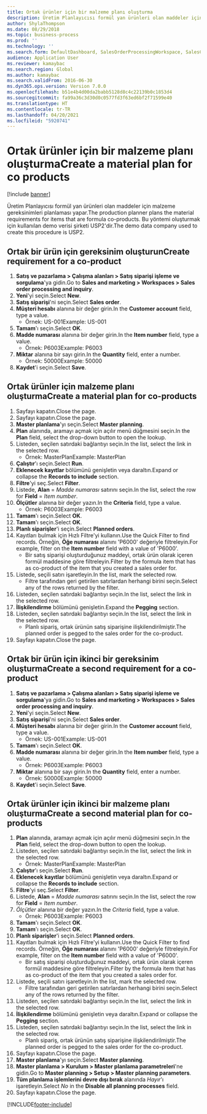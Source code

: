 ```yaml
---
title: Ortak ürünler için bir malzeme planı oluşturma
description: Üretim Planlayıcısı formül yan ürünleri olan maddeler için malzeme gereksinimleri planlaması yapar.
author: ShylaThompson
ms.date: 08/29/2018
ms.topic: business-process
ms.prod: ''
ms.technology: ''
ms.search.form: DefaultDashboard, SalesOrderProcessingWorkspace, SalesCreateOrder, SalesTable, ReqCreatePlanWorkspace, ReqTransPlanCard, SysQueryForm, ReqTransPo
audience: Application User
ms.reviewer: kamaybac
ms.search.region: Global
ms.author: kamaybac
ms.search.validFrom: 2016-06-30
ms.dyn365.ops.version: Version 7.0.0
ms.openlocfilehash: b51e4b4d00da2babb5128d8c4c22139b0c1853d4
ms.sourcegitcommit: fa99a36c3d30d0c0577fd3f63ed6bf2f71599e40
ms.translationtype: HT
ms.contentlocale: tr-TR
ms.lasthandoff: 04/20/2021
ms.locfileid: "5920741"
---
```

# <a name="create-a-material-plan-for-co-products"></a><span data-ttu-id="4aa6b-103">Ortak ürünler için bir malzeme planı oluşturma</span><span class="sxs-lookup"><span data-stu-id="4aa6b-103">Create a material plan for co products</span></span>

[!include [banner](../../includes/banner.md)]

<span data-ttu-id="4aa6b-104">Üretim Planlayıcısı formül yan ürünleri olan maddeler için malzeme gereksinimleri planlaması yapar.</span><span class="sxs-lookup"><span data-stu-id="4aa6b-104">The production planner plans the material requirements for items that are formula co-products.</span></span> <span data-ttu-id="4aa6b-105">Bu yöntemi oluşturmak için kullanılan demo verisi şirketi USP2'dir.</span><span class="sxs-lookup"><span data-stu-id="4aa6b-105">The demo data company used to create this procedure is USP2.</span></span>

## <a name="create-requirement-for-a-co-product"></a><span data-ttu-id="4aa6b-106">Ortak bir ürün için gereksinim oluşturun</span><span class="sxs-lookup"><span data-stu-id="4aa6b-106">Create requirement for a co-product</span></span>

1. <span data-ttu-id="4aa6b-107">**Satış ve pazarlama \> Çalışma alanları \> Satış siparişi işleme ve sorgulama**'ya gidin.</span><span class="sxs-lookup"><span data-stu-id="4aa6b-107">Go to **Sales and marketing \> Workspaces \> Sales order processing and inquiry**.</span></span>
1. <span data-ttu-id="4aa6b-108">**Yeni**'yi seçin.</span><span class="sxs-lookup"><span data-stu-id="4aa6b-108">Select **New**.</span></span>
1. <span data-ttu-id="4aa6b-109">**Satış siparişi**'ni seçin.</span><span class="sxs-lookup"><span data-stu-id="4aa6b-109">Select **Sales order**.</span></span>
1. <span data-ttu-id="4aa6b-110">**Müşteri hesabı** alanına bir değer girin.</span><span class="sxs-lookup"><span data-stu-id="4aa6b-110">In the **Customer account** field, type a value.</span></span>
    * <span data-ttu-id="4aa6b-111">Örnek: US-001</span><span class="sxs-lookup"><span data-stu-id="4aa6b-111">Example: US-001</span></span>  
1. <span data-ttu-id="4aa6b-112">**Tamam**'ı seçin.</span><span class="sxs-lookup"><span data-stu-id="4aa6b-112">Select **OK**.</span></span>
1. <span data-ttu-id="4aa6b-113">**Madde numarası** alanına bir değer girin.</span><span class="sxs-lookup"><span data-stu-id="4aa6b-113">In the **Item number** field, type a value.</span></span>
    * <span data-ttu-id="4aa6b-114">Örnek: P6003</span><span class="sxs-lookup"><span data-stu-id="4aa6b-114">Example: P6003</span></span>  
1. <span data-ttu-id="4aa6b-115">**Miktar** alanına bir sayı girin.</span><span class="sxs-lookup"><span data-stu-id="4aa6b-115">In the **Quantity** field, enter a number.</span></span>
    * <span data-ttu-id="4aa6b-116">Örnek: 50000</span><span class="sxs-lookup"><span data-stu-id="4aa6b-116">Example: 50000</span></span>  
1. <span data-ttu-id="4aa6b-117">**Kaydet**'i seçin.</span><span class="sxs-lookup"><span data-stu-id="4aa6b-117">Select **Save**.</span></span>

## <a name="create-a-material-plan-for-co-products"></a><span data-ttu-id="4aa6b-118">Ortak ürünler için malzeme planı oluşturma</span><span class="sxs-lookup"><span data-stu-id="4aa6b-118">Create a material plan for co-products</span></span>

1. <span data-ttu-id="4aa6b-119">Sayfayı kapatın.</span><span class="sxs-lookup"><span data-stu-id="4aa6b-119">Close the page.</span></span>
1. <span data-ttu-id="4aa6b-120">Sayfayı kapatın.</span><span class="sxs-lookup"><span data-stu-id="4aa6b-120">Close the page.</span></span>
1. <span data-ttu-id="4aa6b-121">**Master planlama**'yı seçin.</span><span class="sxs-lookup"><span data-stu-id="4aa6b-121">Select **Master planning**.</span></span>
1. <span data-ttu-id="4aa6b-122">**Plan** alanında, aramayı açmak için açılır menü düğmesini seçin.</span><span class="sxs-lookup"><span data-stu-id="4aa6b-122">In the **Plan** field, select the drop-down button to open the lookup.</span></span>
1. <span data-ttu-id="4aa6b-123">Listeden, seçilen satırdaki bağlantıyı seçin.</span><span class="sxs-lookup"><span data-stu-id="4aa6b-123">In the list, select the link in the selected row.</span></span>
    * <span data-ttu-id="4aa6b-124">Örnek: MasterPlan</span><span class="sxs-lookup"><span data-stu-id="4aa6b-124">Example: MasterPlan</span></span>  
1. <span data-ttu-id="4aa6b-125">**Çalıştır**'ı seçin.</span><span class="sxs-lookup"><span data-stu-id="4aa6b-125">Select **Run**.</span></span>
1. <span data-ttu-id="4aa6b-126">**Eklenecek kayıtlar** bölümünü genişletin veya daraltın.</span><span class="sxs-lookup"><span data-stu-id="4aa6b-126">Expand or collapse the **Records to include** section.</span></span>
1. <span data-ttu-id="4aa6b-127">**Filtre**'yi seç.</span><span class="sxs-lookup"><span data-stu-id="4aa6b-127">Select **Filter**.</span></span>
1. <span data-ttu-id="4aa6b-128">Listede, **Alan** =  *Madde numarası* satırını seçin.</span><span class="sxs-lookup"><span data-stu-id="4aa6b-128">In the list, select the row for **Field** = *Item number*.</span></span>
1. <span data-ttu-id="4aa6b-129">**Ölçütler** alanına bir değer yazın.</span><span class="sxs-lookup"><span data-stu-id="4aa6b-129">In the **Criteria** field, type a value.</span></span>
    * <span data-ttu-id="4aa6b-130">Örnek: P6003</span><span class="sxs-lookup"><span data-stu-id="4aa6b-130">Example: P6003</span></span>  
1. <span data-ttu-id="4aa6b-131">**Tamam**'ı seçin.</span><span class="sxs-lookup"><span data-stu-id="4aa6b-131">Select **OK**.</span></span>
1. <span data-ttu-id="4aa6b-132">**Tamam**'ı seçin.</span><span class="sxs-lookup"><span data-stu-id="4aa6b-132">Select **OK**.</span></span>
1. <span data-ttu-id="4aa6b-133">**Planlı siparişler**'i seçin.</span><span class="sxs-lookup"><span data-stu-id="4aa6b-133">Select **Planned orders**.</span></span>
1. <span data-ttu-id="4aa6b-134">Kayıtları bulmak için Hızlı Filtre'yi kullanın.</span><span class="sxs-lookup"><span data-stu-id="4aa6b-134">Use the Quick Filter to find records.</span></span> <span data-ttu-id="4aa6b-135">Örneğin, **Öğe numarası** alanını 'P6000' değeriyle filtreleyin.</span><span class="sxs-lookup"><span data-stu-id="4aa6b-135">For example, filter on the **Item number** field with a value of 'P6000'.</span></span>
    * <span data-ttu-id="4aa6b-136">Bir satış siparişi oluşturduğunuz maddeyi, ortak ürün olarak içeren formül maddesine göre filtreleyin.</span><span class="sxs-lookup"><span data-stu-id="4aa6b-136">Filter by the formula item that has as co-product of the item that you created a sales order for.</span></span>  
1. <span data-ttu-id="4aa6b-137">Listede, seçili satırı işaretleyin.</span><span class="sxs-lookup"><span data-stu-id="4aa6b-137">In the list, mark the selected row.</span></span>
    * <span data-ttu-id="4aa6b-138">Filtre tarafından geri getirilen satırlardan herhangi birini seçin.</span><span class="sxs-lookup"><span data-stu-id="4aa6b-138">Select any of the rows returned by the filter.</span></span>  
1. <span data-ttu-id="4aa6b-139">Listeden, seçilen satırdaki bağlantıyı seçin.</span><span class="sxs-lookup"><span data-stu-id="4aa6b-139">In the list, select the link in the selected row.</span></span>
1. <span data-ttu-id="4aa6b-140">**İlişkilendirme** bölümünü genişletin.</span><span class="sxs-lookup"><span data-stu-id="4aa6b-140">Expand the **Pegging** section.</span></span>
1. <span data-ttu-id="4aa6b-141">Listeden, seçilen satırdaki bağlantıyı seçin.</span><span class="sxs-lookup"><span data-stu-id="4aa6b-141">In the list, select the link in the selected row.</span></span>
    * <span data-ttu-id="4aa6b-142">Planlı sipariş, ortak ürünün satış siparişine ilişkilendirilmiştir.</span><span class="sxs-lookup"><span data-stu-id="4aa6b-142">The planned order is pegged to the sales order for the co-product.</span></span>  
1. <span data-ttu-id="4aa6b-143">Sayfayı kapatın.</span><span class="sxs-lookup"><span data-stu-id="4aa6b-143">Close the page.</span></span>

## <a name="create-a-second-requirement-for-a-co-product"></a><span data-ttu-id="4aa6b-144">Ortak bir ürün için ikinci bir gereksinim oluşturma</span><span class="sxs-lookup"><span data-stu-id="4aa6b-144">Create a second requirement for a co-product</span></span>

1. <span data-ttu-id="4aa6b-145">**Satış ve pazarlama \> Çalışma alanları \> Satış siparişi işleme ve sorgulama**'ya gidin.</span><span class="sxs-lookup"><span data-stu-id="4aa6b-145">Go to **Sales and marketing \> Workspaces \> Sales order processing and inquiry**.</span></span>
1. <span data-ttu-id="4aa6b-146">**Yeni**'yi seçin.</span><span class="sxs-lookup"><span data-stu-id="4aa6b-146">Select **New**.</span></span>
1. <span data-ttu-id="4aa6b-147">**Satış siparişi**'ni seçin.</span><span class="sxs-lookup"><span data-stu-id="4aa6b-147">Select **Sales order**.</span></span>
1. <span data-ttu-id="4aa6b-148">**Müşteri hesabı** alanına bir değer girin.</span><span class="sxs-lookup"><span data-stu-id="4aa6b-148">In the **Customer account** field, type a value.</span></span>
    * <span data-ttu-id="4aa6b-149">Örnek: US-001</span><span class="sxs-lookup"><span data-stu-id="4aa6b-149">Example: US-001</span></span>  
1. <span data-ttu-id="4aa6b-150">**Tamam**'ı seçin.</span><span class="sxs-lookup"><span data-stu-id="4aa6b-150">Select **OK**.</span></span>
1. <span data-ttu-id="4aa6b-151">**Madde numarası** alanına bir değer girin.</span><span class="sxs-lookup"><span data-stu-id="4aa6b-151">In the **Item number** field, type a value.</span></span>
    * <span data-ttu-id="4aa6b-152">Örnek: P6003</span><span class="sxs-lookup"><span data-stu-id="4aa6b-152">Example: P6003</span></span>  
1. <span data-ttu-id="4aa6b-153">**Miktar** alanına bir sayı girin.</span><span class="sxs-lookup"><span data-stu-id="4aa6b-153">In the **Quantity** field, enter a number.</span></span>
    * <span data-ttu-id="4aa6b-154">Örnek: 50000</span><span class="sxs-lookup"><span data-stu-id="4aa6b-154">Example: 50000</span></span>  
1. <span data-ttu-id="4aa6b-155">**Kaydet**'i seçin.</span><span class="sxs-lookup"><span data-stu-id="4aa6b-155">Select **Save**.</span></span>

## <a name="create-a-second-material-plan-for-co-products"></a><span data-ttu-id="4aa6b-156">Ortak ürünler için ikinci bir malzeme planı oluşturma</span><span class="sxs-lookup"><span data-stu-id="4aa6b-156">Create a second material plan for co-products</span></span>

1. <span data-ttu-id="4aa6b-157">**Plan** alanında, aramayı açmak için açılır menü düğmesini seçin.</span><span class="sxs-lookup"><span data-stu-id="4aa6b-157">In the **Plan** field, select the drop-down button to open the lookup.</span></span>
2. <span data-ttu-id="4aa6b-158">Listeden, seçilen satırdaki bağlantıyı seçin.</span><span class="sxs-lookup"><span data-stu-id="4aa6b-158">In the list, select the link in the selected row.</span></span>
    * <span data-ttu-id="4aa6b-159">Örnek: MasterPlan</span><span class="sxs-lookup"><span data-stu-id="4aa6b-159">Example: MasterPlan</span></span>  
3. <span data-ttu-id="4aa6b-160">**Çalıştır**'ı seçin.</span><span class="sxs-lookup"><span data-stu-id="4aa6b-160">Select **Run**.</span></span>
4. <span data-ttu-id="4aa6b-161">**Eklenecek kayıtlar** bölümünü genişletin veya daraltın.</span><span class="sxs-lookup"><span data-stu-id="4aa6b-161">Expand or collapse the **Records to include** section.</span></span>
5. <span data-ttu-id="4aa6b-162">**Filtre**'yi seç.</span><span class="sxs-lookup"><span data-stu-id="4aa6b-162">Select **Filter**.</span></span>
6. <span data-ttu-id="4aa6b-163">Listede, **Alan** =  *Madde numarası* satırını seçin.</span><span class="sxs-lookup"><span data-stu-id="4aa6b-163">In the list, select the row for **Field** = *Item number*.</span></span>
7. <span data-ttu-id="4aa6b-164">*Ölçütler* alanına bir değer yazın.</span><span class="sxs-lookup"><span data-stu-id="4aa6b-164">In the *Criteria* field, type a value.</span></span>
    * <span data-ttu-id="4aa6b-165">Örnek: P6003</span><span class="sxs-lookup"><span data-stu-id="4aa6b-165">Example: P6003</span></span>  
8. <span data-ttu-id="4aa6b-166">**Tamam**'ı seçin.</span><span class="sxs-lookup"><span data-stu-id="4aa6b-166">Select **OK**.</span></span>
9. <span data-ttu-id="4aa6b-167">**Tamam**'ı seçin.</span><span class="sxs-lookup"><span data-stu-id="4aa6b-167">Select **OK**.</span></span>
10. <span data-ttu-id="4aa6b-168">**Planlı siparişler**'i seçin.</span><span class="sxs-lookup"><span data-stu-id="4aa6b-168">Select **Planned orders**.</span></span>
11. <span data-ttu-id="4aa6b-169">Kayıtları bulmak için Hızlı Filtre'yi kullanın.</span><span class="sxs-lookup"><span data-stu-id="4aa6b-169">Use the Quick Filter to find records.</span></span> <span data-ttu-id="4aa6b-170">Örneğin, **Öğe numarası** alanını 'P6000' değeriyle filtreleyin.</span><span class="sxs-lookup"><span data-stu-id="4aa6b-170">For example, filter on the **Item number** field with a value of 'P6000'.</span></span>
    * <span data-ttu-id="4aa6b-171">Bir satış siparişi oluşturduğunuz maddeyi, ortak ürün olarak içeren formül maddesine göre filtreleyin.</span><span class="sxs-lookup"><span data-stu-id="4aa6b-171">Filter by the formula item that has as co-product of the item that you created a sales order for.</span></span>  
12. <span data-ttu-id="4aa6b-172">Listede, seçili satırı işaretleyin.</span><span class="sxs-lookup"><span data-stu-id="4aa6b-172">In the list, mark the selected row.</span></span>
    * <span data-ttu-id="4aa6b-173">Filtre tarafından geri getirilen satırlardan herhangi birini seçin.</span><span class="sxs-lookup"><span data-stu-id="4aa6b-173">Select any of the rows returned by the filter.</span></span>  
13. <span data-ttu-id="4aa6b-174">Listeden, seçilen satırdaki bağlantıyı seçin.</span><span class="sxs-lookup"><span data-stu-id="4aa6b-174">In the list, select the link in the selected row.</span></span>
14. <span data-ttu-id="4aa6b-175">**İlişkilendirme** bölümünü genişletin veya daraltın.</span><span class="sxs-lookup"><span data-stu-id="4aa6b-175">Expand or collapse the **Pegging** section.</span></span>
15. <span data-ttu-id="4aa6b-176">Listeden, seçilen satırdaki bağlantıyı seçin.</span><span class="sxs-lookup"><span data-stu-id="4aa6b-176">In the list, select the link in the selected row.</span></span>
    * <span data-ttu-id="4aa6b-177">Planlı sipariş, ortak ürünün satış siparişine ilişkilendirilmiştir.</span><span class="sxs-lookup"><span data-stu-id="4aa6b-177">The planned order is pegged to the sales order for the co-product.</span></span>  
16. <span data-ttu-id="4aa6b-178">Sayfayı kapatın.</span><span class="sxs-lookup"><span data-stu-id="4aa6b-178">Close the page.</span></span>
17. <span data-ttu-id="4aa6b-179">**Master planlama**'yı seçin.</span><span class="sxs-lookup"><span data-stu-id="4aa6b-179">Select **Master planning**.</span></span>
18. <span data-ttu-id="4aa6b-180">**Master planlama \> Kurulum \> Master planlama parametreleri**'ne gidin.</span><span class="sxs-lookup"><span data-stu-id="4aa6b-180">Go to **Master planning \> Setup \> Master planning parameters**.</span></span>
19. <span data-ttu-id="4aa6b-181">**Tüm planlama işlemlerini devre dışı bırak** alanında *Hayır*'ı işaretleyin.</span><span class="sxs-lookup"><span data-stu-id="4aa6b-181">Select *No* in the **Disable all planning processes** field.</span></span>
20. <span data-ttu-id="4aa6b-182">Sayfayı kapatın.</span><span class="sxs-lookup"><span data-stu-id="4aa6b-182">Close the page.</span></span>


[!INCLUDE[footer-include](../../../includes/footer-banner.md)]